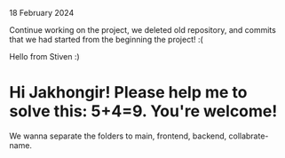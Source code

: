 18 February 2024

Continue working on the project, we deleted old repository, and commits that we had started from the beginning the project! :(


Hello from Stiven :)

# Hi Jakhongir! Please help me to solve this: 5+4=9. You're welcome!

We wanna separate the folders to main, frontend, backend, collabrate-name.

